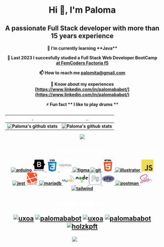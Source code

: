 <h1 align="center">Hi 👋, I'm Paloma</h1>


<h2 align="center">A passionate Full Stack developer with more than 15 years experience
<!--   GitHub stats graph -->
</h2>



<h4 align="center">
  <p>
🌱 I’m currently learning **Java**
    
 🔭 Last 2023 I succesfully studied a Full Stack Web Developer BootCamp [at FemCoders Factoria f5](https://factoriaf5.org/)

 📫 How to reach me **palomita@gmail.com**

 📄 Know about my experiences [https://www.linkedin.com/in/palomababot/](https://www.linkedin.com/in/palomababot/)

⚡ Fun fact ** I like to play drums **
  
</p>
  </h4>
  
  
<h4 align="center">  
  
  
  


| .                                                                                                                                             | .                                                                                                                              |
|-----------------------------------------------------------------------------------------------------------------------------------------------|--------------------------------------------------------------------------------------------------------------------------------|
| ![Paloma's github stats](https://github-readme-stats.vercel.app/api?username=uxoa&show_icons=true&theme=radical&include_all_commits=true) | ![Paloma's github stats](https://github-readme-stats.vercel.app/api/top-langs/?username=uxoa&theme=radical&layout=compact) |

<img src="https://github-readme-streak-stats.herokuapp.com/?user=uxoa"></img>



[//]: # (<!--  2d history skills -->)

[//]: # (<img src="https://cr-skills-chart-widget.azurewebsites.net/api/api?username=BEPb&skills=JavaScript,Jupyter-Notebook,PHP,Shell,Python,C,Java,HTML" width="auto"></img>)

</h4>
  
  

<h3 align="center" style="color:#ffffff;">Languages and Tools:</h3>
<h4 align="center">
<p> <a href="https://www.arduino.cc/" target="_blank" rel="noreferrer"> <img src="https://cdn.worldvectorlogo.com/logos/arduino-1.svg" alt="arduino" width="40" height="40"/> </a> <a href="https://getbootstrap.com" target="_blank" rel="noreferrer"> <img src="https://raw.githubusercontent.com/devicons/devicon/master/icons/bootstrap/bootstrap-plain-wordmark.svg" alt="bootstrap" width="40" height="40"/> </a> <a href="https://www.w3schools.com/css/" target="_blank" rel="noreferrer"> <img src="https://raw.githubusercontent.com/devicons/devicon/master/icons/css3/css3-original-wordmark.svg" alt="css3" width="40" height="40"/> </a> <a href="https://expressjs.com" target="_blank" rel="noreferrer"> <img src="https://raw.githubusercontent.com/devicons/devicon/master/icons/express/express-original-wordmark.svg" alt="express" width="40" height="40"/> </a> <a href="https://www.figma.com/" target="_blank" rel="noreferrer"> <img src="https://www.vectorlogo.zone/logos/figma/figma-icon.svg" alt="figma" width="40" height="40"/> </a> <a href="https://git-scm.com/" target="_blank" rel="noreferrer"> <img src="https://www.vectorlogo.zone/logos/git-scm/git-scm-icon.svg" alt="git" width="40" height="40"/> </a> <a href="https://www.w3.org/html/" target="_blank" rel="noreferrer"> <img src="https://raw.githubusercontent.com/devicons/devicon/master/icons/html5/html5-original-wordmark.svg" alt="html5" width="40" height="40"/> </a> <a href="https://www.adobe.com/in/products/illustrator.html" target="_blank" rel="noreferrer"> <img src="https://www.vectorlogo.zone/logos/adobe_illustrator/adobe_illustrator-icon.svg" alt="illustrator" width="40" height="40"/> </a> <a href="https://developer.mozilla.org/en-US/docs/Web/JavaScript" target="_blank" rel="noreferrer"> <img src="https://raw.githubusercontent.com/devicons/devicon/master/icons/javascript/javascript-original.svg" alt="javascript" width="40" height="40"/> </a> <a href="https://jestjs.io" target="_blank" rel="noreferrer"> <img src="https://www.vectorlogo.zone/logos/jestjsio/jestjsio-icon.svg" alt="jest" width="40" height="40"/> </a> <a href="https://laravel.com/" target="_blank" rel="noreferrer"> <img src="https://raw.githubusercontent.com/devicons/devicon/master/icons/laravel/laravel-plain-wordmark.svg" alt="laravel" width="40" height="40"/> </a> <a href="https://mariadb.org/" target="_blank" rel="noreferrer"> <img src="https://www.vectorlogo.zone/logos/mariadb/mariadb-icon.svg" alt="mariadb" width="40" height="40"/> </a> <a href="https://www.mysql.com/" target="_blank" rel="noreferrer"> <img src="https://raw.githubusercontent.com/devicons/devicon/master/icons/mysql/mysql-original-wordmark.svg" alt="mysql" width="40" height="40"/> </a> <a href="https://nodejs.org" target="_blank" rel="noreferrer"> <img src="https://raw.githubusercontent.com/devicons/devicon/master/icons/nodejs/nodejs-original-wordmark.svg" alt="nodejs" width="40" height="40"/> </a> <a href="https://www.photoshop.com/en" target="_blank" rel="noreferrer"> <img src="https://raw.githubusercontent.com/devicons/devicon/master/icons/photoshop/photoshop-line.svg" alt="photoshop" width="40" height="40"/> </a> <a href="https://www.php.net" target="_blank" rel="noreferrer"> <img src="https://raw.githubusercontent.com/devicons/devicon/master/icons/php/php-original.svg" alt="php" width="40" height="40"/> </a> <a href="https://postman.com" target="_blank" rel="noreferrer"> <img src="https://www.vectorlogo.zone/logos/getpostman/getpostman-icon.svg" alt="postman" width="40" height="40"/> </a> <a href="https://sass-lang.com" target="_blank" rel="noreferrer"> <img src="https://raw.githubusercontent.com/devicons/devicon/master/icons/sass/sass-original.svg" alt="sass" width="40" height="40"/> </a> <a href="https://tailwindcss.com/" target="_blank" rel="noreferrer"> <img src="https://www.vectorlogo.zone/logos/tailwindcss/tailwindcss-icon.svg" alt="tailwind" width="40" height="40"/> </a> </p>

</h4>


<h2 align="center" style="color:#ffffff;">Connect with me:
<p align="center">
<a href="https://codepen.io/uxoa" target="blank"><img align="center" src="https://raw.githubusercontent.com/rahuldkjain/github-profile-readme-generator/master/src/images/icons/Social/codepen.svg" alt="uxoa" height="30" width="40" /></a>
<a href="https://linkedin.com/in/palomababot" target="blank"><img align="center" src="https://raw.githubusercontent.com/rahuldkjain/github-profile-readme-generator/master/src/images/icons/Social/linked-in-alt.svg" alt="palomababot" height="30" width="40" /></a>
<a href="https://stackoverflow.com/users/uxoa" target="blank"><img align="center" src="https://raw.githubusercontent.com/rahuldkjain/github-profile-readme-generator/master/src/images/icons/Social/stack-overflow.svg" alt="uxoa" height="30" width="40" /></a>
<a href="https://fb.com/palomababot" target="blank"><img align="center" src="https://raw.githubusercontent.com/rahuldkjain/github-profile-readme-generator/master/src/images/icons/Social/facebook.svg" alt="palomababot" height="30" width="40" /></a>
<a href="https://instagram.com/holzkpft" target="blank"><img align="center" src="https://raw.githubusercontent.com/rahuldkjain/github-profile-readme-generator/master/src/images/icons/Social/instagram.svg" alt="holzkpft" height="30" width="40" /></a>
</p>
</h2>

<h4 align="center" style="color:#ffffff;">

 

<img src="https://visitor-badge.laobi.icu/badge?page_id=uxoa" alt="visitors"/>   
  
  </h4>
